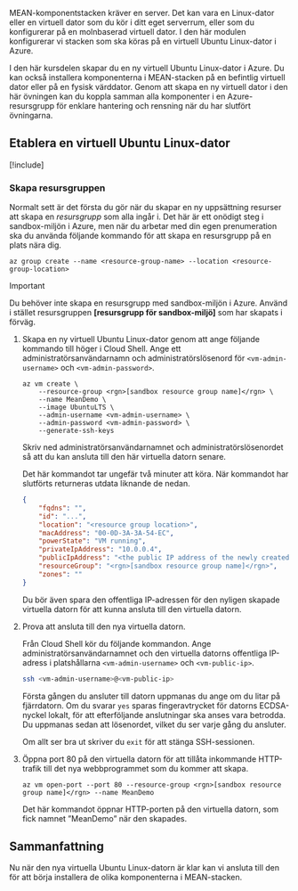 MEAN-komponentstacken kräver en server. Det kan vara en Linux-dator eller en virtuell dator som du kör i ditt eget serverrum, eller som du konfigurerar på en molnbaserad virtuell dator. I den här modulen konfigurerar vi stacken som ska köras på en virtuell Ubuntu Linux-dator i Azure.

I den här kursdelen skapar du en ny virtuell Ubuntu Linux-dator i Azure. Du kan också installera komponenterna i MEAN-stacken på en befintlig virtuell dator eller på en fysisk värddator. Genom att skapa en ny virtuell dator i den här övningen kan du koppla samman alla komponenter i en Azure-resursgrupp för enklare hantering och rensning när du har slutfört övningarna.

## <a name="provision-an-ubuntu-linux-vm"></a>Etablera en virtuell Ubuntu Linux-dator

[!include[](../../../includes/azure-sandbox-activate.md)]

### <a name="creating-a-resource-group"></a>Skapa resursgruppen

Normalt sett är det första du gör när du skapar en ny uppsättning resurser att skapa en _resursgrupp_ som alla ingår i. Det här är ett onödigt steg i sandbox-miljön i Azure, men när du arbetar med din egen prenumeration ska du använda följande kommando för att skapa en resursgrupp på en plats nära dig.

```azurecli
az group create --name <resource-group-name> --location <resource-group-location>
```

> [!IMPORTANT]
> Du behöver inte skapa en resursgrupp med sandbox-miljön i Azure. Använd i stället resursgruppen **<rgn>[resursgrupp för sandbox-miljö]</rgn>** som har skapats i förväg.

1. Skapa en ny virtuell Ubuntu Linux-dator genom att ange följande kommando till höger i Cloud Shell. Ange ett administratörsanvändarnamn och administratörslösenord för `<vm-admin-username>` och `<vm-admin-password>`.

    ```azurecli
    az vm create \
        --resource-group <rgn>[sandbox resource group name]</rgn> \
        --name MeanDemo \
        --image UbuntuLTS \
        --admin-username <vm-admin-username> \
        --admin-password <vm-admin-password> \
        --generate-ssh-keys
    ```

    Skriv ned administratörsanvändarnamnet och administratörslösenordet så att du kan ansluta till den här virtuella datorn senare.

    Det här kommandot tar ungefär två minuter att köra. När kommandot har slutförts returneras utdata liknande de nedan.

    ```json
    {
        "fqdns": "",
        "id": "...",
        "location": "<resource group location>",
        "macAddress": "00-0D-3A-3A-54-EC",
        "powerState": "VM running",
        "privateIpAddress": "10.0.0.4",
        "publicIpAddress": "<the public IP address of the newly created machine>",
        "resourceGroup": "<rgn>[sandbox resource group name]</rgn>",
        "zones": ""
    }
    ```

    Du bör även spara den offentliga IP-adressen för den nyligen skapade virtuella datorn för att kunna ansluta till den virtuella datorn.

1. Prova att ansluta till den nya virtuella datorn.

    Från Cloud Shell kör du följande kommandon. Ange administratörsanvändarnamnet och den virtuella datorns offentliga IP-adress i platshållarna `<vm-admin-username>` och `<vm-public-ip>`.

    ```bash
    ssh <vm-admin-username>@<vm-public-ip>
    ```

    Första gången du ansluter till datorn uppmanas du ange om du litar på fjärrdatorn. Om du svarar `yes` sparas fingeravtrycket för datorns ECDSA-nyckel lokalt, för att efterföljande anslutningar ska anses vara betrodda. Du uppmanas sedan att lösenordet, vilket du ser varje gång du ansluter.

    Om allt ser bra ut skriver du `exit` för att stänga SSH-sessionen.

1. Öppna port 80 på den virtuella datorn för att tillåta inkommande HTTP-trafik till det nya webbprogrammet som du kommer att skapa.

    ```azurecli
    az vm open-port --port 80 --resource-group <rgn>[sandbox resource group name]</rgn> --name MeanDemo
    ```

    Det här kommandot öppnar HTTP-porten på den virtuella datorn, som fick namnet ”MeanDemo” när den skapades.

## <a name="summary"></a>Sammanfattning

Nu när den nya virtuella Ubuntu Linux-datorn är klar kan vi ansluta till den för att börja installera de olika komponenterna i MEAN-stacken.